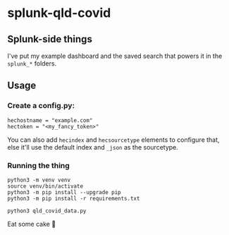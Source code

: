 # splunk-qld-covid

## Splunk-side things

I've put my example dashboard and the saved search that powers it in the `splunk_*` folders.

## Usage

### Create a config.py:

```
hechostname = "example.com"
hectoken = "<my_fancy_token>"
```

You can also add `hecindex` and `hecsourcetype` elements to configure that, else it'll use the default index and `_json` as the sourcetype.

### Running the thing

```
python3 -m venv venv
source venv/bin/activate
python3 -m pip install --upgrade pip
python3 -m pip install -r requirements.txt

python3 qld_covid_data.py
```

Eat some cake 🍰